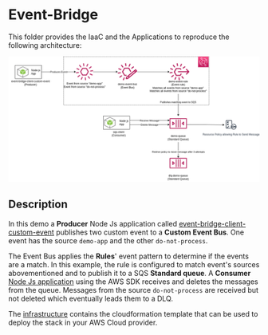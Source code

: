 # Event-Bridge
This folder provides the IaaC and the Applications to reproduce the following architecture:

![Demo architecture](./diagram/demo-architecture.png)

## Description
In this demo a **Producer** Node Js application called [event-bridge-client-custom-event](./event-bridge-client-custom-event/) publishes two custom event to a **Custom Event Bus**. One event has the source `demo-app` and the other `do-not-process`.

The Event Bus applies the **Rules**' event pattern to determine if the events are a match. In this example, the rule is configured to match event's sources abovementioned and to publish it to a SQS **Standard queue**. A **Consumer** [Node Js application](./sqs-client/) using the AWS SDK receives and deletes the messages from the queue. Messages from the source `do-not-process` are received but not deleted which eventually leads them to a DLQ.

The [infrastructure](./infrastructure/) contains the cloudformation template that can be used to deploy the stack in your AWS Cloud provider.